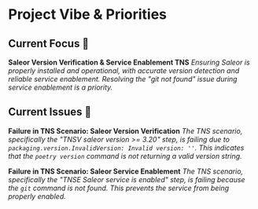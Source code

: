 # Project Vibe & Priorities

## Current Focus 🧠
**Saleor Version Verification & Service Enablement TNS**
*Ensuring Saleor is properly installed and operational, with accurate version
detection and reliable service enablement. Resolving the "git not found" issue
during service enablement is a priority.*

## Current Issues 🐛
**Failure in TNS Scenario: Saleor Version Verification**
*The TNS scenario, specifically the "TNSV saleor version >= 3.20" step, is
failing due to `packaging.version.InvalidVersion: Invalid version: ''`. This
indicates that the `poetry version` command is not returning a valid version
string.*

**Failure in TNS Scenario: Saleor Service Enablement**
*The TNS scenario, specifically the "TNSE Saleor service is enabled" step, is failing because the `git` command is not found. This prevents the service from being properly enabled.*
